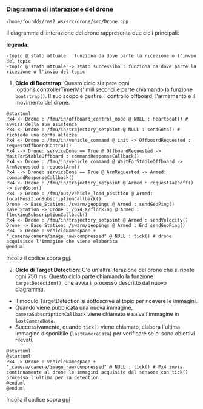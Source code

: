 ### Diagramma di interazione del drone 
`/home/fourdds/ros2_ws/src/drone/src/Drone.cpp`

Il diagramma di interazione del drone rappresenta due cicli principali:

**legenda:**
```
-topic @ stato attuale : funziona da dove parte la ricezione o l'invio del topic
-topic @ stato attuale -> stato successibo : funziona da dove parte la ricezione o l'invio del topic
```

1. **Ciclo di Bootstrap**: Questo ciclo si ripete ogni 'options.controllerTimerMs' millisecondi e parte chiamando la funzione `bootstrap()`. Il suo scopo è gestire il controllo offboard, l'armamento e il movimento del drone.


```plantuml
@startuml
Px4 <- Drone : /fmu/in/offboard_control_mode @ NULL : heartbeat() # avvisa della sua esistenza
Px4 <- Drone : /fmu/in/trajectory_setpoint @ NULL : sendGoto() # richiede una certa altezza
Px4 <- Drone : /fmu/in/vehicle_command @ init -> OffboardRequested : requestOffboardControl()
Px4 --> Drone: serviceDone == True @ OffboardRequested -> WaitForStableOffboard : commandResponseCallback()
Px4 <- Drone : /fmu/in/vehicle_command @ WaitForStableOffboard -> ArmRequested : requestArm()
Px4 --> Drone: serviceDone == True @ ArmRequested -> Armed: commandResponseCallback()
Px4 <- Drone : /fmu/in/trajectory_setpoint @ Armed : requestTakeoff() -> sendGoto()
Px4 -> Drone : /fmu/out/vehicle_load_position @ Armed: localPositionSubscriptionCallback()
Drone -> Base_Station: /swarm/geopings @ Armed : sendGeoPing()
Base_Station -> Drone : /px4_X/flocking @ Armed : flockingSubscriptionCallback()
Px4 <- Drone : /fmu/in/trajectory_setpoint @ Armed : sendVelocity()
Drone -> Base_Station: /swarm/geopings @ Armed : End sendGeoPing()
Px4 -> Drone : vehicleNamespace + "_camera/camera/image_raw/compressed" @ NULL : tick() # drone acquisisce l'immagine che viene elaborata
@enduml
```
Incolla il codice sopra [qui](https://www.plantuml.com/).

2. **Ciclo di Target Detection**: C'è un'altra iterazione del drone che si ripete ogni 750 ms. Questo ciclo parte chiamando la funzione `targetDetection()`, che avvia il processo descritto dal nuovo diagramma.

- Il modulo TargetDetection si sottoscrive al topic per ricevere le immagini.
- Quando viene pubblicata una nuova immagine, `cameraSubscriptionCallback` viene chiamato e salva l'immagine in `lastCameraData`.
- Successivamente, quando `tick()` viene chiamato, elabora l'ultima immagine disponibile (`lastCameraData`) per verificare se ci sono obiettivi rilevati.

```plantuml
@startuml
@startuml
Px4 -> Drone : vehicleNamespace + "_camera/camera/image_raw/compressed" @ NULL : tick() # Px4 invia continuamente al drone le immagini acquisite dal sensore con tick() processa l'ultima per la detection
@enduml
@enduml
```
Incolla il codice sopra [qui](https://www.plantuml.com/)
